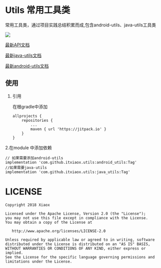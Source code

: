 #  Utils 常用工具类

常用工具类，通过项目实践总结积累而成,包含android-utils、java-utils工具类

[![](https://jitpack.io/v/itxiaox/utils.svg)](https://jitpack.io/#itxiaox/utils)

[最新API文档](https://javadoc.jitpack.io/com/github/itxiaox/utils/latest/javadoc/)

[最新java-utils文档](https://javadoc.jitpack.io/com/github/itxiaox/utils/java-utils/latest/javadoc/)

[最新android-utils文档](https://javadoc.jitpack.io/com/github/itxiaox/utils/android-utils/latest/javadoc/)
## 使用
 1. 引用

	在根gradle中添加
	```
	allprojects {
		repositories {
			...
			maven { url 'https://jitpack.io' }
		}
	}
	```
2.在module 中添加依赖
```
// 如果需要添加android-utils
implementation 'com.github.itxiaox.utils:android_utils:Tag'
//如果需要java-utils
implementation 'com.github.itxiaox.utils:java_utils:Tag'
```
 
# LICENSE

	Copyright 2018 Xiaox

	Licensed under the Apache License, Version 2.0 (the "License");
	you may not use this file except in compliance with the License.
	You may obtain a copy of the License at

	   http://www.apache.org/licenses/LICENSE-2.0

	Unless required by applicable law or agreed to in writing, software
	distributed under the License is distributed on an "AS IS" BASIS,
	WITHOUT WARRANTIES OR CONDITIONS OF ANY KIND, either express or implied.
	See the License for the specific language governing permissions and
	limitations under the License.

 
 
